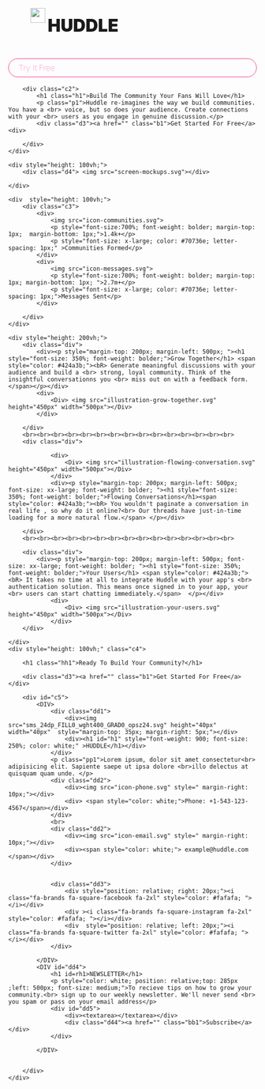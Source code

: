 
<!DOCTYPE html>
<html lang="en">
<head>
    <link rel="stylesheet" href="style1.css">
    <meta charset="UTF-8">
    <meta name="viewport" content="width=device-width, initial-scale=1.0">
    <link rel="stylesheet" href="https://cdnjs.cloudflare.com/ajax/libs/font-awesome/6.5.2/css/all.min.css" integrity="sha512-SnH5WK+bZxgPHs44uWIX+LLJAJ9/2PkPKZ5QiAj6Ta86w+fsb2TkcmfRyVX3pBnMFcV7oQPJkl9QevSCWr3W6A==" crossorigin="anonymous" referrerpolicy="no-referrer" />
    <title>Document</title>
</head>
<body>
    <style>
      

.c1{
    display: flex;
    justify-content: space-between;
    position: relative;
    margin-top: 40px;
}

.d2{
    position: relative;
    margin-right: 45px;
}
.d1{
    display: flex;
    position: relative;
    margin-left: 45px;
}

.i1{
    position: relative;
    top: 20px;
    height: 20px;
    width: 20px;
}

.c2{
    position:relative;
    top: 150px;
}

.h1{
    font-weight: 900;
    font-size: 400%;
    text-align: center;
}

.p1{
    text-align: center;
    font-size: 24px;
    color: #424a3b;
    font-weight: 100;
}

.b1{
    text-decoration: none;
    border: 1px solid #fa378b;
    background-color: #fa378b;
    color: white;
    font-size: 23px;
    padding-left: 95px;
    padding-right: 95px;
    padding-top: 20px;
    padding-bottom: 20px;
    border-radius: 32px 32px 32px;
    
}

.d3{
    position: relative;
    top: 20px;
    display: flex;
    justify-content: center;
}

.d4{
    display: flex;
    justify-content: center;
    position: relative;
    top: 155px;
}

.c3{
    position: relative;
    top: 350px;
    display: flex;
    justify-content: space-around;
}

.div{
    display: flex;
    justify-content: space-evenly ;
    position: relative;
    top: 90px;
}

.c4{
    position: relative;
    top: 800px;
}

.hh1{
    font-weight: 900;
    font-size: 300%;
    text-align: center;
}


#c5{
    display: flex;
    /* justify-content: space-between; */
    position: relative;
    top: 300px;
    height: 45vw;
    width: 100vw;
    background-image: url(bg-section-bottom-desktop-2.svg);
    background-color: #02272e;
    background-size: 100% 25%;
    background-repeat: no-repeat;
    margin-bottom: 0px;
    padding-bottom: 0px;
    
 
}

.dd1{
    display: flex;
    position: relative;
    left: 200px;
    top: 240px;
}

.pp1{
    font-size: medium;
    color: white;
    position: relative;
    left: 200px;
    top: 250px;
}

.dd2{
    display: flex;
    position: relative;
    left: 200px;
    top: 280px;
}

.dd3{
    display: flex;
    /* justify-content: space-evenly; */
    position: relative;
    left: 220px;
    top: 350px;
}

#dd5{
    display: flex;
    
    position: relative;
    top: 295px ;
    left: 500px;
}

#rh1{
    font-weight: 700; 
    font-size: 180%; 
    color: white;
    position: relative;
    top: 255px ;
    left: 500px;

}


.bb1{
    text-decoration: none;
    border: 1px solid #fa378b;
    background-color: #fa378b;
    color: white;
    font-size: 14px;
    padding-left: 68px;
    padding-right: 68px;
    padding-top: 12px;
    padding-bottom: 12px;
    border-radius: 5px 5px 5px;
}
.d44{
    position: relative;
    top: -.5px;
    left: 30px;
    display: flex;
    justify-content: center;
}
#dd5{
    position: relative;
    top: 350px;
}

/* html{
    width: 100vw;
    height: 100vw;
} */
    </style>
    <div style="height: 100vh;">
        <div class="c1">
            <div class="d1">
                <div ><img src="icon-messages.svg" height="30px" width="30px"  style="margin-top: 35px; margin-right: 5px;"></div>
                <div><h1 id="h1" style="font-weight: 900; font-size: 250%; ">HUDDLE</h1></div>
            </div>
            <div class="d2">
                <h3 id="h3" style="color:#fa378b; font-weight: 1; border: 1px solid #fa378b ; border-radius: 22px 22px 22px ;padding-top: 8px;padding-bottom: 8px; padding-left: 20px; padding-right: 20px;">Try It Free</h3>
            </div>
        </div>
    
    
        <div class="c2">
            <h1 class="h1">Build The Community Your Fans Will Love</h1>
            <p class="p1">Huddle re-imagines the way we build communities. You have a <br> voice, but so does your audience. Create connections with your <br> users as you engage in genuine discussion.</p>
            <div class="d3"><a href="" class="b1">Get Started For Free</a><div>
    
        </div>
    </div>

    <div style="height: 100vh;">
        <div class="d4"> <img src="screen-mockups.svg"></div>
        
    </div>

    <div  style="height: 100vh;">
        <div class="c3">
            <div>
                <img src="icon-communities.svg">
                <p style="font-size:700%; font-weight: bolder; margin-top: 1px;  margin-bottom: 1px;">1.4k+</p>
                <p style="font-size: x-large; color: #70736e; letter-spacing: 1px;" >Communities Formed</p>
            </div>
            <div>
                <img src="icon-messages.svg">
                <p style="font-size:700%; font-weight: bolder; margin-top: 1px; margin-bottom: 1px; ">2.7m+</p>
                <p style="font-size: x-large; color: #70736e; letter-spacing: 1px;">Messages Sent</p>
            </div>

        </div>
    </div>

    <div style="height: 200vh;">
        <div class="div">
            <div><p style="margin-top: 200px; margin-left: 500px; "><h1 style="font-size: 350%; font-weight: bolder;">Grow Together</h1> <span style="color: #424a3b;"><bR> Generate meaningful discussions with your audience and build a <br> strong, loyal community. Think of the insightful conversationns you <br> miss out on with a feedback form. </span></p></div>
            <div>
                <Div> <img src="illustration-grow-together.svg" height="450px" width="500px"></Div>
            </div>

        </div>
        <br><br><br><br><br><br><br><br><br><br><br><br><br><br><br>
        <div class="div">
            
                <div>
                    <Div> <img src="illustration-flowing-conversation.svg" height="450px" width="500px"></Div>
                </div>
                <div><p style="margin-top: 200px; margin-left: 500px; font-size: xx-large; font-weight: bolder; "><h1 style="font-size: 350%; font-weight: bolder;">Flowing Conversations</h1><span style="color: #424a3b;"><bR> You wouldn't paginate a conversation in real life , so why do it online?<br> Our threads have just-in-time loading for a more natural flow.</span> </p></div>
            
        </div>
        <br><br><br><br><br><br><br><br><br><br><br><br><br><br><br>

        <div class="div">
            <div><p style="margin-top: 200px; margin-left: 500px; font-size: xx-large; font-weight: bolder; "><h1 style="font-size: 350%; font-weight: bolder;">Your Users</h1> <span style="color: #424a3b;"> <bR> It takes no time at all to integrate Huddle with your app's <br>  authentication solution. This means once signed in to your app, your <br> users can start chatting immediately.</span>  </p></div>
                <div>
                    <Div> <img src="illustration-your-users.svg" height="450px" width="500px"></Div>
                </div>
        </div>

    </div>
    <div style="height: 100vh;" class="c4">

        <h1 class="hh1">Ready To Build Your Community?</h1>
            
        <div class="d3"><a href="" class="b1">Get Started For Free</a></div>

        <div id="c5">
            <DIV>
                <div class="dd1">
                    <div><img src="sms_24dp_FILL0_wght400_GRAD0_opsz24.svg" height="40px" width="40px"  style="margin-top: 35px; margin-right: 5px;"></div>
                    <div><h1 id="h1" style="font-weight: 900; font-size: 250%; color: white;" >HUDDLE</h1></div>
                </div>
                <p class="pp1">Lorem ipsum, dolor sit amet consectetur<br> adipisicing elit. Sapiente saepe ut ipsa dolore <br>illo delectus at quisquam quam unde. </p>
                <div class="dd2">
                    <div><img src="icon-phone.svg" style=" margin-right: 10px;"></div>
                    <div> <span style="color: white;">Phone: +1-543-123-4567</span></div>
                </div>
                <br>
                <div class="dd2">
                    <div><img src="icon-email.svg" style=" margin-right: 10px;"></div>
                    <div><span style="color: white;"> example@huddle.com </span></div>
                </div>


                <div class="dd3">
                    <div style="position: relative; right: 20px;"><i class="fa-brands fa-square-facebook fa-2xl" style="color: #fafafa; "></i></div>
                    <div ><i class="fa-brands fa-square-instagram fa-2xl" style="color: #fafafa; "></i></div>
                    <div  style="position: relative; left: 20px;"><i class="fa-brands fa-square-twitter fa-2xl" style="color: #fafafa; "></i></div>
                </div>
                
            </DIV>
            <DIV id="dd4">
                <h1 id=rh1>NEWSLETTER</h1>
                <p style="color: white; position: relative;top: 285px ;left: 500px; font-size: medium;">To recieve tips on how to grow your community.<br> sign up to our weekly newsletter. We'll never send <br> you spam or pass on your email address</p>
                <div id="dd5">
                    <div><textarea></textarea></div>
                    <div class="d44"><a href="" class="bb1">Subscribe</a></div>
                </div>

            </DIV>


        </div>
    </div>

   
</body>
</html>
